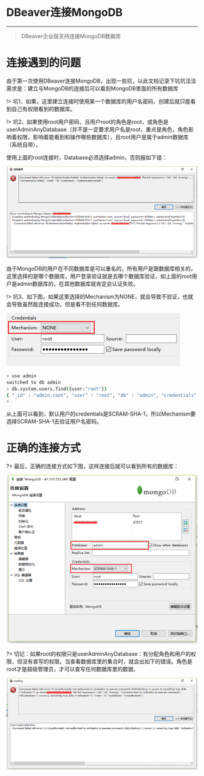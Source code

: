 # DBeaver连接MongoDB

---

>	DBeaver企业版支持连接MongoDB数据库

# 连接遇到的问题
由于第一次使用DBeaver连接MongoDB，出现一些坑，以此文档记录下坑坑洼洼
需求是：建立与MongoDB的连接后可以看到MongoDB里面的所有数据库

!> 	坑1、如果，这里建立连接时使用某一个数据库的用户名密码，创建后就只能看到自己有权限看到的数据库。

!>	坑2、如果使用root用户密码，且用户root的角色是root，或角色是userAdminAnyDatabase（并不是一定要求用户名是root，重点是角色，角色影响着权限，影响着能看到和操作哪些数据库），且root用户是属于admin数据库（系统自带）。

使用上面的root连接时，Database必须选择admin，否则报如下错：

![](../images/2021/08/20210826171217.png)

由于MongoDB的用户在不同数据库是可以重名的，所有用户是跟数据库相关的，这里选择的是哪个数据库，用户登录验证就是去哪个数据库验证，如上面的root用户是admin数据库的，在其他数据库就肯定会认证失败。

!>	坑3、如下图，如果这里选择的Mechanism为NONE，就会导致不验证，也就会导致虽然能连接成功，但是看不到任何数据库。

![](../images/2021/08/20210826171244.png)

```bash
> use admin
switched to db admin
> db.system.users.find({user:"root"})
{ "_id" : "admin.root", "user" : "root", "db" : "admin", "credentials" : { "SCRAM-SHA-1" : { "iterationCount" : 10000, "salt" : "dBRpy8QbuPr5z2Ph0NC81Q==", "storedKey" : "BenFLJRZdZHDNqyAxST49ZqXuzY=", "serverKey" : "S/F5KxDOcD1T9gsNEfxeZdGL4mQ=" } }, "roles" : [ { "role" : "userAdminAnyDatabase", "db" : "admin" } ] }
> 
```

从上面可以看到，默认用户的credentials是SCRAM-SHA-1，所以Mechanism要选择SCRAM-SHA-1去验证用户名密码。

# 正确的连接方式

?>	最后，正确的连接方式如下图，这样连接后就可以看到所有的数据库：

![](../images/2021/08/20210826171326.png)

?>	切记：如果root的权限只是userAdminAnyDatabase：有分配角色和用户的权限，但没有查写的权限。当查看数据库里的集合时，就会出如下的错误。角色是root才是超级管理员，才可以查写任何数据库里的数据。

![](../images/2021/08/20210826171342.png)